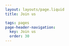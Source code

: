 ```yaml
---
layout: layouts/page.liquid
title: Join us

tags: pages
page-header-navigation:
  key: Join us
  order: 30
---
```

